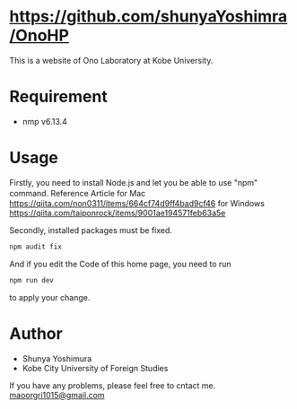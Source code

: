 # https://github.com/shunyaYoshimra/OnoHP
 
This is a website of Ono Laboratory at Kobe University.

# Requirement

* nmp v6.13.4
 
# Usage

 Firstly, you need to install Node.js and let you be able to use "npm" command.
 Reference Article 
 for Mac　https://qiita.com/non0311/items/664cf74d9ff4bad9cf46
 for Windows https://qiita.com/taiponrock/items/9001ae194571feb63a5e

 Secondly, installed packages must be fixed.

```bash
npm audit fix
```

And if you edit the Code of this home page, you need to run 
```bash
npm run dev
```
to apply your change.
 
# Author
 
* Shunya Yoshimura
* Kobe City University of Foreign Studies

If you have any problems, please feel free to cntact me. maoorgri1015@gmail.com